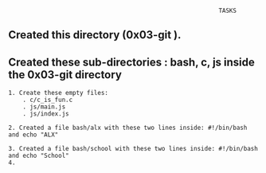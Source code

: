                                                                TASKS

## Created this directory (0x03-git ).

## Created these sub-directories : bash, c, js inside the 0x03-git directory
	
	1. Create these empty files:
		. c/c_is_fun.c
		. js/main.js
		. js/index.js

	2. Created a file bash/alx with these two lines inside: #!/bin/bash and echo "ALX"

	3. Created a file bash/school with these two lines inside: #!/bin/bash and echo "School"
	4. 
